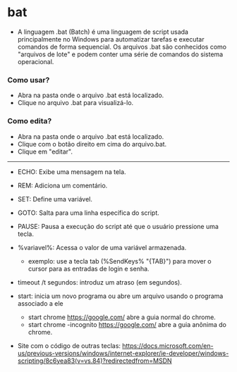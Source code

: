 # bat

- A linguagem .bat (Batch) é uma linguagem de script usada principalmente no Windows para automatizar tarefas e executar comandos de forma sequencial. Os arquivos .bat são conhecidos como "arquivos de lote" e podem conter uma série de comandos do sistema operacional.

### Como usar?
- Abra na pasta onde o arquivo .bat está localizado.
- Clique no arquivo .bat para visualizá-lo.

### Como edita?
- Abra na pasta onde o arquivo .bat está localizado.
- Clique com o botão direito em cima do arquivo.bat.
- Clique em "editar".
  
---
  - ECHO: Exibe uma mensagem na tela.
  - REM: Adiciona um comentário.
  - SET: Define uma variável.
  - GOTO: Salta para uma linha específica do script.
  - PAUSE: Pausa a execução do script até que o usuário pressione uma tecla.
  - %variavel%: Acessa o valor de uma variável armazenada.
    - exemplo: use a tecla tab (%SendKeys% "{TAB}") para mover o cursor para as entradas de login e senha. 
  - timeout /t segundos: introduz um atraso (em segundos).
  - start: inicia um novo programa ou abre um arquivo usando o programa associado a ele
    -  start chrome https://google.com/                abre a guia normal do chrome.
    -  start chrome -incognito https://google.com/     abre a guia anônima do chrome.
  
  - Site com o código de outras teclas: https://docs.microsoft.com/en-us/previous-versions/windows/internet-explorer/ie-developer/windows-scripting/8c6yea83(v=vs.84)?redirectedfrom=MSDN
  
